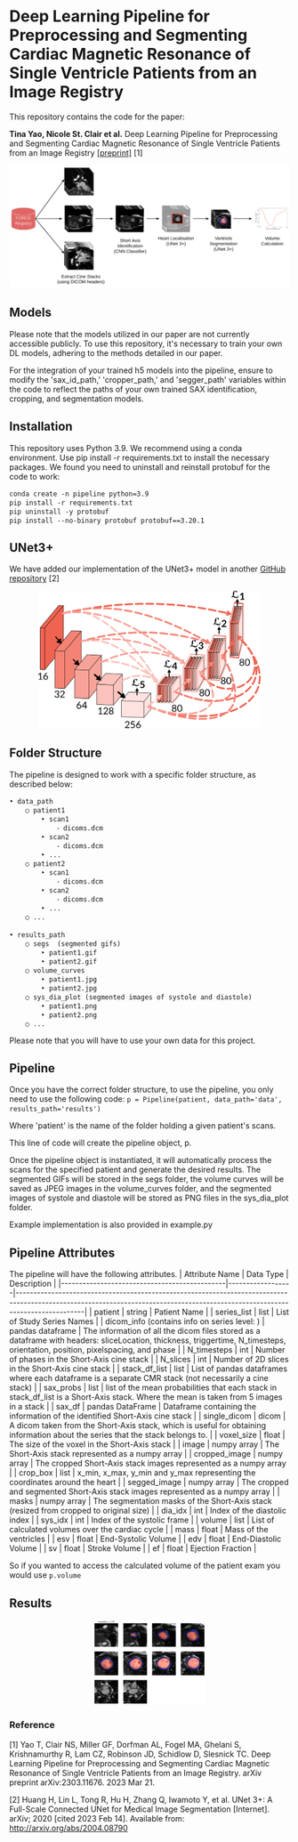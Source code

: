 # Deep Learning Pipeline for Preprocessing and Segmenting Cardiac Magnetic Resonance of Single Ventricle Patients from an Image Registry

This repository contains the code for the paper:

**Tina Yao, Nicole St. Clair et al.** Deep Learning Pipeline for Preprocessing and Segmenting Cardiac Magnetic Resonance of Single Ventricle Patients from an Image Registry [[preprint]](https://arxiv.org/abs/2303.11676) [1]


<img src="https://github.com/Ti-Yao/Single-Ventricle-Segmentation-Pipeline/blob/main/images/pipeline1.png" />

## Models
Please note that the models utilized in our paper are not currently accessible publicly. To use this repository, it's necessary to train your own DL models, adhering to the methods detailed in our paper.

For the integration of your trained h5 models into the pipeline, ensure to modify the 'sax_id_path,' 'cropper_path,' and 'segger_path' variables within the code to reflect the paths of your own trained SAX identification, cropping, and segmentation models.

## Installation
This repository uses Python 3.9. We recommend using a conda environment. Use pip install -r requirements.txt to install the necessary packages. We found you need to uninstall and reinstall protobuf for the code to work:

```
conda create -n pipeline python=3.9
pip install -r requirements.txt
pip uninstall -y protobuf
pip install --no-binary protobuf protobuf==3.20.1
```

## UNet3+
We have added our implementation of the UNet3+ model in another [GitHub repository](https://github.com/Ti-Yao/unet3plus) [2]
<p align="center">
  <img src="https://github.com/Ti-Yao/Single-Ventricle-Segmentation-Pipeline/blob/main/images/unet3+.png" width="400"/>
</p>

## Folder Structure
The pipeline is designed to work with a specific folder structure, as described below:
```
• data_path
    ○ patient1
        ‣ scan1
            ⁃ dicoms.dcm
        ‣ scan2
            ⁃ dicoms.dcm
        ‣ ...
    ○ patient2
        ‣ scan1
            ⁃ dicoms.dcm
        ‣ scan2
            ⁃ dicoms.dcm
        ‣ ...
    ○ ...
    
• results_path
    ○ segs  (segmented gifs)
        ‣ patient1.gif
        ‣ patient2.gif
    ○ volume_curves
        ‣ patient1.jpg
        ‣ patient2.jpg
    ○ sys_dia_plot (segmented images of systole and diastole)
        ‣ patient1.png
        ‣ patient2.png
    ○ ...
```
Please note that you will have to use your own data for this project.

## Pipeline
Once you have the correct folder structure, to use the pipeline, you only need to use the following code:
`p = Pipeline(patient, data_path='data', results_path='results')`

Where 'patient' is the name of the folder holding a given patient's scans.

This line of code will create the pipeline object, p.

Once the pipeline object is instantiated, it will automatically process the scans for the specified patient and generate the desired results. The segmented GIFs will be stored in the segs folder, the volume curves will be saved as JPEG images in the volume_curves folder, and the segmented images of systole and diastole will be stored as PNG files in the sys_dia_plot folder.

Example implementation is also provided in example.py

## Pipeline Attributes
The pipeline will have the following attributes.
| Attribute Name                               | Data Type        | Description                                                                                                                                                                   |
|----------------------------------------------|------------------|-------------------------------------------------------------------------------------------------------------------------------------------------------------------------------|
| patient                                      | string           | Patient Name                                                                                                                                                                  |
| series_list                                  | list             | List of Study Series Names                                                                                                                                                    |
| dicom_info (contains info on series level: ) | pandas dataframe | The information of all the dicom files stored as a dataframe with headers: sliceLocation, thickness, triggertime, N_timesteps, orientation, position, pixelspacing, and phase |
| N_timesteps                                  | int              | Number of phases in the Short-Axis cine stack                                                                                                                                 |
| N_slices                                     | int              | Number of 2D slices in the Short-Axis cine stack                                                                                                                              |
| stack_df_list                                | list             | List of pandas dataframes where each dataframe is a separate CMR stack (not necessarily a cine stack)                                                                         |
| sax_probs                                    | list             | list of the mean probabilities that each stack in stack_df_list is a Short-Axis stack. Where the mean is taken from 5 images in a stack                                       |
| sax_df                                       | pandas DataFrame | Dataframe containing the information of the identified Short-Axis cine stack                                                                                                  |
| single_dicom                                 | dicom            | A dicom taken from the Short-Axis stack, which is useful for obtaining information about the series that the stack belongs to.                                                |
| voxel_size                                   | float            | The size of the voxel in the Short-Axis stack                                                                                                                                 |
| image                                        | numpy array      | The Short-Axis stack represented as a numpy array                                                                                                                             |
| cropped_image                                | numpy array      | The cropped Short-Axis stack images represented as a numpy array                                                                                                              |
| crop_box                                     | list             | x_min, x_max, y_min and y_max representing the coordinates around the heart                                                                                                   |
| segged_image                                 | numpy array      | The cropped and segmented Short-Axis stack images represented as a numpy array                                                                                                |
| masks                                        | numpy array      | The segmentation masks of the Short-Axis stack (resized from cropped to original size)                                                                                        |
| dia_idx                                      | int              | Index of the diastolic index                                                                                                                                                  |
| sys_idx                                      | int              | Index of the systolic frame                                                                                                                                                   |
| volume                                       | list             | List of calculated volumes over the cardiac cycle                                                                                                                             |
| mass                                         | float            | Mass of the ventricles                                                                                                                                                        |
| esv                                          | float            | End-Systolic Volume                                                                                                                                                           |
| edv                                          | float            | End-Diastolic Volume                                                                                                                                                          |
| sv                                           | float            | Stroke Volume                                                                                                                                                                 |
| ef                                           | float            | Ejection Fraction                                                                                                                                                             |


So if you wanted to access the calculated volume of the patient exam you would use `p.volume`

## Results


<p align="middle">
  <img style="padding: 10"  src="https://github.com/Ti-Yao/Single-Ventricle-Segmentation-Pipeline/blob/main/images/segmentation_example.gif" width="40%"/>
</p>

### Reference

[1] Yao T, Clair NS, Miller GF, Dorfman AL, Fogel MA, Ghelani S, Krishnamurthy R, Lam CZ, Robinson JD, Schidlow D, Slesnick TC. Deep Learning Pipeline for Preprocessing and Segmenting Cardiac Magnetic Resonance of Single Ventricle Patients from an Image Registry. arXiv preprint arXiv:2303.11676. 2023 Mar 21.

[2]  Huang H, Lin L, Tong R, Hu H, Zhang Q, Iwamoto Y, et al. UNet 3+: A Full-Scale Connected UNet for Medical Image Segmentation [Internet]. arXiv; 2020 [cited 2023 Feb 14]. Available from: http://arxiv.org/abs/2004.08790
